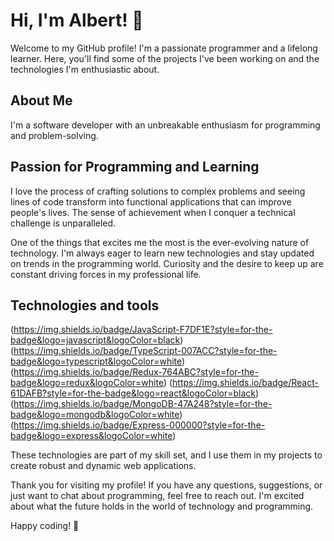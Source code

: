 # Hi, I'm Albert! 👋

Welcome to my GitHub profile! I'm a passionate programmer and a lifelong learner. Here, you'll find some of the projects I've been working on and the technologies I'm enthusiastic about.

## About Me

I'm a software developer with an unbreakable enthusiasm for programming and problem-solving.

## Passion for Programming and Learning

I love the process of crafting solutions to complex problems and seeing lines of code transform into functional applications that can improve people's lives. The sense of achievement when I conquer a technical challenge is unparalleled.

One of the things that excites me the most is the ever-evolving nature of technology. I'm always eager to learn new technologies and stay updated on trends in the programming world. Curiosity and the desire to keep up are constant driving forces in my professional life.

## Technologies and tools

(https://img.shields.io/badge/JavaScript-F7DF1E?style=for-the-badge&logo=javascript&logoColor=black)
(https://img.shields.io/badge/TypeScript-007ACC?style=for-the-badge&logo=typescript&logoColor=white)
(https://img.shields.io/badge/Redux-764ABC?style=for-the-badge&logo=redux&logoColor=white)
(https://img.shields.io/badge/React-61DAFB?style=for-the-badge&logo=react&logoColor=black)
(https://img.shields.io/badge/MongoDB-47A248?style=for-the-badge&logo=mongodb&logoColor=white)
(https://img.shields.io/badge/Express-000000?style=for-the-badge&logo=express&logoColor=white)

These technologies are part of my skill set, and I use them in my projects to create robust and dynamic web applications.

Thank you for visiting my profile! If you have any questions, suggestions, or just want to chat about programming, feel free to reach out. I'm excited about what the future holds in the world of technology and programming.

Happy coding! 🚀
